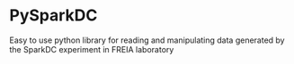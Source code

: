 # PySparkDC
Easy to use python library for reading and manipulating data generated by the SparkDC experiment in FREIA laboratory
